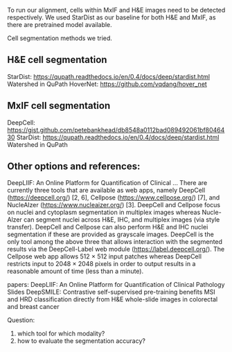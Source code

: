 To run our alignment, cells within MxIF and H&E images need to be detected respectively. We used StarDist as our baseline for both H&E and MxIF, as there are pretrained model available. 

Cell segmentation methods we tried.
## H&E cell segmentation
StarDist: https://qupath.readthedocs.io/en/0.4/docs/deep/stardist.html
Watershed in QuPath
HoverNet: https://github.com/vqdang/hover_net

## MxIF cell segmentation
DeepCell: https://gist.github.com/petebankhead/db8548a0112bad089492061bf8046430
StarDist: https://qupath.readthedocs.io/en/0.4/docs/deep/stardist.html
Watershed in QuPath


## Other options and references:
DeepLIIF: An Online Platform for Quantification of Clinical ...
There are currently three tools that are available as web apps, 
namely DeepCell (https://deepcell.org/) [2, 6], 
Cellpose (https://www.cellpose.org/) [7], and 
NucleAIzer (https://www.nucleaizer.org/) [3]. 
DeepCell and Cellpose focus on nuclei and cytoplasm segmentation in multiplex images 
whereas Nucle-Alzer can segment nuclei across H&E, IHC, and multiplex images (via style transfer). 
DeepCell and Cellpose can also perform H&E and IHC nuclei segmentation if these are 
provided as grayscale images. DeepCell is the only tool among the above three that allows 
interaction with the segmented results via the DeepCell-Label web module (https://label.deepcell.org/). 
The Cellpose web app allows 512 × 512 input patches whereas DeepCell restricts input to 2048 × 2048 pixels 
in order to output results in a reasonable amount of time (less than a minute).

papers:
DeepLIIF: An Online Platform for Quantification of Clinical Pathology Slides
DeepSMILE: Contrastive self-supervised pre-training benefits MSI and HRD classification directly from H&E whole-slide images in colorectal and breast cancer

Question:
1. which tool for which modality?
2. how to evaluate the segmentation accuracy?















